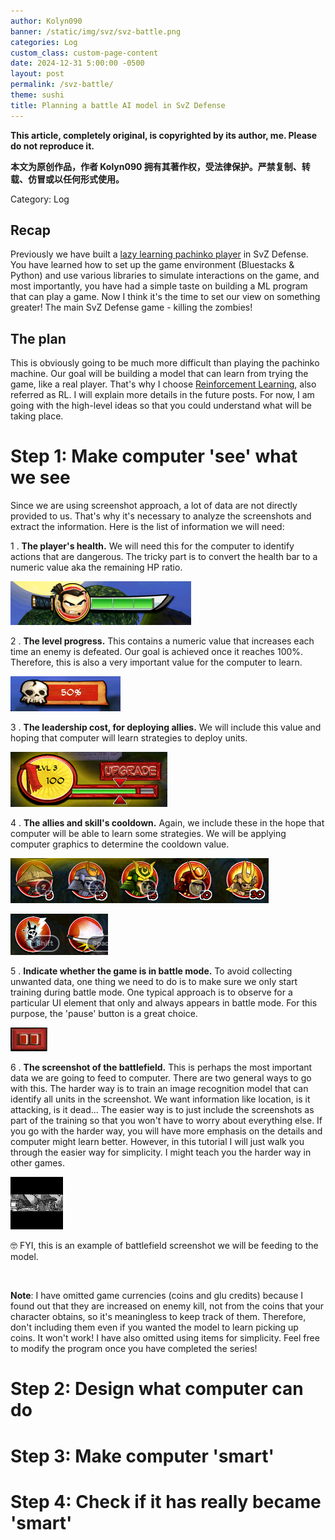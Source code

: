 ```yaml
---
author: Kolyn090
banner: /static/img/svz/svz-battle.png
categories: Log
custom_class: custom-page-content
date: 2024-12-31 5:00:00 -0500
layout: post
permalink: /svz-battle/
theme: sushi
title: Planning a battle AI model in SvZ Defense
---
```



**This article, completely original, is copyrighted by its author, me. Please do not reproduce it.**


**本文为原创作品，作者 Kolyn090 拥有其著作权，受法律保护。严禁复制、转载、仿冒或以任何形式使用。**


Category: Log


## Recap
Previously we have built a [lazy learning pachinko player](/svz-pachinko/) in SvZ Defense. You have learned how to set up the game environment (Bluestacks & Python) and use various libraries to simulate interactions on the game, and most importantly, you have had a simple taste on building a ML program that can play a game. Now I think it's the time to set our view on something greater! The main SvZ Defense game - killing the zombies!


## The plan
This is obviously going to be much more difficult than playing the pachinko machine. Our goal will be building a model that can learn from trying the game, like a real player. That's why I choose [Reinforcement Learning](https://en.wikipedia.org/wiki/Reinforcement_learning), also referred as RL. I will explain more details in the future posts. For now, I am going with the high-level ideas so that you could understand what will be taking place. 


# Step 1: Make computer 'see' what we see
Since we are using screenshot approach, a lot of data are not directly provided to us. That's why it's necessary to analyze the screenshots and extract the information. Here is the list of information we will need:

1 . **The player's health.** We will need this for the computer to identify actions that are dangerous. The tricky part is to convert the health bar to a numeric value aka the remaining HP ratio.


![player-hp-bar](/static/img/svz/player-hp-bar.png)


2 . **The level progress.** This contains a numeric value that increases each time an enemy is defeated. Our goal is achieved once it reaches 100%. Therefore, this is also a very important value for the computer to learn.


![progress_bar](/static/img/svz/progress_bar.png)


3 . **The leadership cost, for deploying allies.** We will include this value and hoping that computer will learn strategies to deploy units. 


![leadership_bar](/static/img/svz/leadership_bar.png)


4 . **The allies and skill's cooldown.** Again, we include these in the hope that computer will be able to learn some strategies. We will be applying computer graphics to determine the cooldown value.


![allies](/static/img/svz/allies.png)


![skills](/static/img/svz/skills.png)


5 . **Indicate whether the game is in battle mode.** To avoid collecting unwanted data, one thing we need to do is to make sure we only start training during battle mode. One typical approach is to observe for a particular UI element that only and always appears in battle mode. For this purpose, the 'pause' button is a great choice.


![pause](/static/img/svz/pause.png)


6 . **The screenshot of the battlefield.** This is perhaps the most important data we are going to feed to computer. There are two general ways to go with this. The harder way is to train an image recognition model that can identify all units in the screenshot. We want information like location, is it attacking, is it dead... The easier way is to just include the screenshots as part of the training so that you won't have to worry about everything else. If you go with the harder way, you will have more emphasis on the details and computer might learn better. However, in this tutorial I will just walk you through the easier way for simplicity. I might teach you the harder way in other games.


![battlefield-preview](/static/img/svz/battlefield-preview.png)


🤓 FYI, this is an example of battlefield screenshot we will be feeding to the model.


<br>


**Note**: I have omitted game currencies (coins and glu credits) because I found out that they are increased on enemy kill, not from the coins that your character obtains, so it's meaningless to keep track of them. Therefore, don't including them even if you wanted the model to learn picking up coins. It won't work! I have also omitted using items for simplicity. Feel free to modify the program once you have completed the series!


# Step 2: Design what computer can do



# Step 3: Make computer 'smart'



# Step 4: Check if it has really became 'smart'

